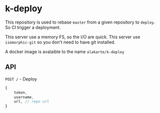 # k-deploy

This repository is used to rebase `master` from a given repository to `deploy`.
So CI trigger a deployment.

This server use a memory FS, so the I/O are quick.
This server use `isomorphic-git` so you don't need to have git installed.

A docker image is avalaible to the name `alakarte/k-deploy`

## API

`POST /` - Deploy
```js
{
    token,
    username,
    url, // repo url
}
```
